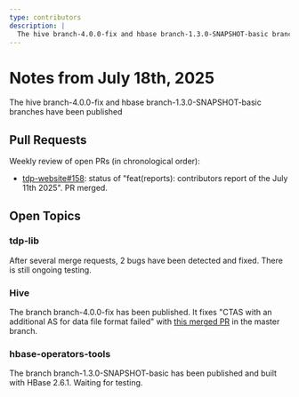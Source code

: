 ```yaml
---
type: contributors
description: |
  The hive branch-4.0.0-fix and hbase branch-1.3.0-SNAPSHOT-basic branches have been published
---
```


# Notes from July 18th, 2025

The hive branch-4.0.0-fix and hbase branch-1.3.0-SNAPSHOT-basic branches have been published

## Pull Requests

Weekly review of open PRs (in chronological order):

- [tdp-website#158](https://github.com/TOSIT-IO/tdp-website/pull/158): status of "feat(reports): contributors report of the July 11th 2025". PR merged.


## Open Topics

### tdp-lib

After several merge requests, 2 bugs have been detected and fixed. There is still ongoing testing.

### Hive

The branch branch-4.0.0-fix has been published. It fixes "CTAS with an additional AS for data file format failed" with [this merged PR](https://github.com/apache/hive/pull/5414) in the master branch.

### hbase-operators-tools

The branch branch-1.3.0-SNAPSHOT-basic has been published and built with HBase 2.6.1. Waiting for testing.
